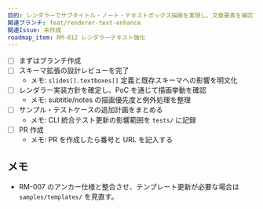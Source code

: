```yaml
---
目的: レンダラーでサブタイトル・ノート・テキストボックス描画を実現し、文章要素を補完する
関連ブランチ: feat/renderer-text-enhance
関連Issue: 未作成
roadmap_item: RM-012 レンダラーテキスト強化
---
```


- [ ] まずはブランチ作成
- [ ] スキーマ拡張の設計レビューを完了
  - メモ: `slides[].textboxes[]` 定義と既存スキーマへの影響を明文化
- [ ] レンダラー実装方針を確定し、PoC を通じて描画挙動を確認
  - メモ: subtitle/notes の描画優先度と例外処理を整理
- [ ] サンプル・テストケースの追加計画をまとめる
  - メモ: CLI 統合テスト更新の影響範囲を `tests/` に記録
- [ ] PR 作成
  - メモ: PR を作成したら番号と URL を記入する

## メモ
- RM-007 のアンカー仕様と整合させ、テンプレート更新が必要な場合は `samples/templates/` を見直す。
